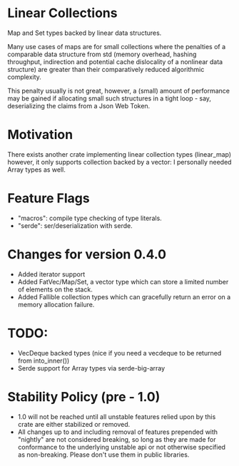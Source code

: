 # Linear Collections
Map and Set types backed by linear data structures.

Many use cases of maps are for small collections where the penalties of a comparable data structure from std 
(memory overhead, hashing throughput, indirection and potential cache dislocality of a nonlinear data structure)
are greater than their comparatively reduced algorithmic complexity.

This penalty usually is not great, however, a (small) amount of performance may be gained if allocating 
small such structures in a tight loop - say, deserializing the claims from a Json Web Token.

# Motivation
There exists another crate implementing linear collection types (linear_map)
however, it only supports collection backed by a vector: I personally needed Array types as well.

# Feature Flags
- "macros": compile type checking of type literals.
- "serde": ser/deserialization with serde.

# Changes for version 0.4.0
- Added iterator support
- Added FatVec/Map/Set, a vector type which can store a limited number of elements on the stack.
- Added Fallible collection types which can gracefully return an error on a memory allocation failure.

# TODO:
- VecDeque backed types (nice if you need a vecdeque to be returned from into_inner())
- Serde support for Array types via serde-big-array


# Stability Policy (pre - 1.0) 
- 1.0 will not be reached until all unstable features relied upon by this crate are either stabilized or removed.
- All changes up to and including removal of features prepended with "nightly" are not considered breaking, so long as they are made 
  for conformance to the underlying unstable api or not otherwise specified as non-breaking. Please don't use them in public libraries.

